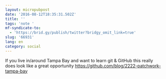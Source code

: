 ```yaml
---
layout: micropubpost
date: '2016-08-12T18:35:31.502Z'
title: ''
tags: 'note '
mf-syndicate-to:
  - 'https://brid.gy/publish/twitter?bridgy_omit_link=true'
slug: '66931'
lang: en
category: social
---
```

If you live in/around Tampa Bay and want to learn git &amp; GitHub this really does look like a great opportunity https://github.com/blog/2222-patchwork-tampa-bay
